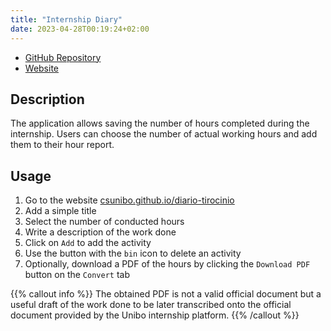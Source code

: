 ```yaml
---
title: "Internship Diary"
date: 2023-04-28T00:19:24+02:00
---
```


- [GitHub Repository](https://github.com/csunibo/diario-tirocinio)
- [Website](https://csunibo.github.io/diario-tirocinio/)

## Description

The application allows saving the number of hours completed during the internship. Users can choose the number of actual working hours and add them to their hour report.

## Usage

1. Go to the website [csunibo.github.io/diario-tirocinio](https://csunibo.github.io/diario-tirocinio/)
2. Add a simple title
3. Select the number of conducted hours
4. Write a description of the work done
5. Click on `Add` to add the activity
6. Use the button with the `bin` icon to delete an activity
7. Optionally, download a PDF of the hours by clicking the `Download PDF` button on the `Convert` tab

{{% callout info %}}
The obtained PDF is not a valid official document but a useful draft of the work done to be later transcribed onto the official document provided by the Unibo internship platform.
{{% /callout %}}
